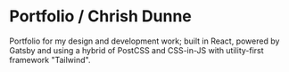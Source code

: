 # Portfolio / Chrish Dunne

Portfolio for my design and development work; built in React, powered by Gatsby and using a hybrid of PostCSS and CSS-in-JS with utility-first framework "Tailwind".
